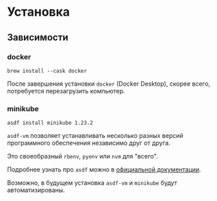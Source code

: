 # Установка

## Зависимости

### docker

```shell
brew install --cask docker
```

После завершения установки `docker` (Docker Desktop), скорее всего, потребуется
перезагрузить компьютер.

### minikube

```shell
asdf install minikube 1.23.2
```

`asdf-vm` позволяет устанавливать несколько разных версий программного
обеспечения независимо друг от друга.

Это своеобразный `rbenv`, `pyenv` или `nvm` для "всего".

Подробнее узнать про `asdf` можно
в [официальной документации](https://asdf-vm.com/).

Возможно, в будущем установка `asdf-vm` и `minikube` будут автоматизированы.
